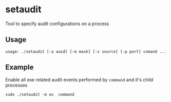 # setaudit
Tool to specify audit configurations on a process

## Usage

```shell
usage: ./setaudit [-a auid] [-m mask] [-s source] [-p port] comand ...
```
## Example

Enable all exe related audit events performed by `command` and it's child processes

```shell
sudo ./setaudit -m ex  command
```
